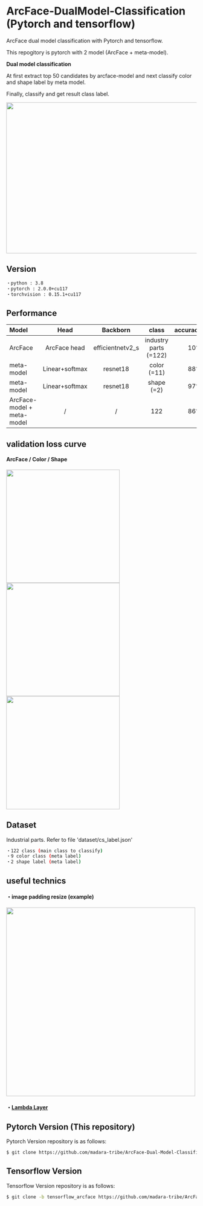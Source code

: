 # ArcFace-DualModel-Classification (Pytorch and tensorflow)

ArcFace dual model classification with Pytorch and tensorflow.

This repogitory is pytorch with 2 model (ArcFace + meta-model).


<b>Dual model classification</b>

At first extract top 50 candidates by arcface-model and next classify color and shape label by meta model.

Finally, classify and get result class label.

<img src="https://user-images.githubusercontent.com/48679574/235917765-d0100cc2-b282-4497-a33b-17a88d2013b3.jpg" width="800px" height="400px"/>


## Version

```sh
・python : 3.8
・pytorch : 2.0.0+cu117
・torchvision : 0.15.1+cu117
```

## Performance

| Model | Head | Backborn | class | accuracy |
| :---         |     :---:      |     :---:      |     :---:      |         ---: |
| ArcFace | ArcFace head| efficientnetv2_s | industry parts (=122) | 10%|
| meta-model | Linear+softmax | resnet18| color (=11)  | 88%|
| meta-model | Linear+softmax | resnet18| shape (=2)  | 97%|
| ArcFace-model + meta-model | / | / | 122  | 86%|

## validation loss curve

#### ArcFace / Color / Shape
<img src="https://user-images.githubusercontent.com/48679574/235736339-6ff081d5-5c15-4cda-a344-0d3c7203c6f8.png" width="300px"><img src="https://user-images.githubusercontent.com/48679574/235736415-558dd327-efa8-4aa3-a264-ddd7ec52880f.png" width="300px"><img src="https://user-images.githubusercontent.com/48679574/235736439-99f855bf-d5ff-430b-bf2a-0665b2a45e41.png" width="300px">

## Dataset 

Industrial parts. Refer to file 'dataset/cs_label.json'
```sh
・122 class (main class to classify)
・9 color class (meta label)
・2 shape label (meta label)
```


## useful technics

#### ・image padding resize (example)

<img src="https://user-images.githubusercontent.com/48679574/147999782-4e9e84cc-09f1-4a15-994b-1a2cb1f8e8b1.jpeg" width="500px">

#### ・[Lambda Layer](https://github.com/madara-tribe/Lambda-Networks)

## Pytorch Version (This repository)
Pytorch Version repository is as follows:
```sh
$ git clone https://github.com/madara-tribe/ArcFace-Dual-Model-Classification
```

## Tensorflow Version

Tensorflow Version repository is as follows:
```sh
$ git clone -b tensorflow_arcface https://github.com/madara-tribe/ArcFace-Dual-Model-Classification
```
